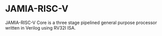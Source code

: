 # JAMIA-RISC-V
JAMIA-RISC-V Core is a three stage pipelined general purpose processor written in Verilog using RV32I ISA.
